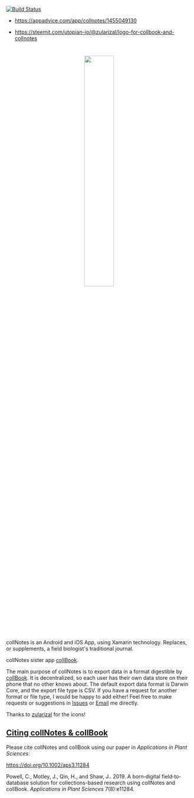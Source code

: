 [![Build Status](https://dev.azure.com/FooBarLLC/collNotes/_apis/build/status/j-h-m.collNotes?branchName=master)](https://dev.azure.com/FooBarLLC/collNotes/_build/latest?definitionId=4&branchName=master)

 - https://appadvice.com/app/collnotes/1455049130

 - https://steemit.com/utopian-io/@zularizal/logo-for-collbook-and-collnotes

<h1 align=center>
<img src="data/assets/logo-collnotes//horizontal.png" width=40%>
</h1>


collNotes is an Android and iOS App, using Xamarin technology. Replaces, or supplements, a field biologist's traditional journal.

collNotes sister app [collBook](https://github.com/CapPow/collBook).

The main purpose of collNotes is to export data in a format digestible by [collBook](https://github.com/CapPow/collBook). It is decentralized, so each user has their own data store on their phone that no other knows about. The default export data format is Darwin Core, and the export file type is CSV. If you have a request for another format or file type, I would be happy to add either! Feel free to make requests or suggestions in [Issues](https://github.com/j-h-m/collNotes/issues) or [Email](mailto:programmingisfunjacmot@gmail.com) me directly.

Thanks to [zularizal](https://github.com/zularizal) for the icons!

## [Citing collNotes & collBook](#Citation)

Please cite collNotes and collBook using our paper in *Applications in Plant Sciences*:

https://doi.org/10.1002/aps3.11284

Powell, C., Motley, J., Qin, H., and Shaw, J.. 2019. A born‐digital field‐to‐database solution for collections-based research using collNotes and collBook. *Applications in Plant Sciences* 7(8):e11284.
